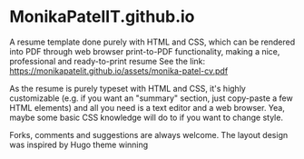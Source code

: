 # MonikaPatelIT.github.io
A resume template done purely with HTML and CSS, which can be rendered into PDF through web browser print-to-PDF functionality, making a nice, professional and ready-to-print resume See the link: https://monikapatelit.github.io/assets/monika-patel-cv.pdf

As the resume is purely typeset with HTML and CSS, it's highly customizable (e.g. if you want an "summary" section, just copy-paste a few HTML elements) and all you need is a text editor and a web browser. Yea, maybe some basic CSS knowledge will do to if you want to change style.

Forks, comments and suggestions are always welcome.
The layout design was inspired by Hugo theme winning


